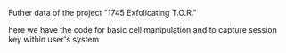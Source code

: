 Futher data of the project "1745 Exfolicating T.O.R."

here we have the code for basic cell manipulation and to capture session key within user's system

